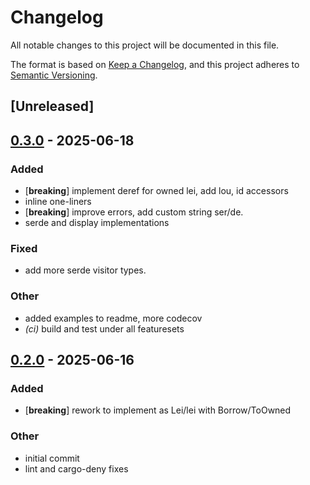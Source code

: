# Changelog

All notable changes to this project will be documented in this file.

The format is based on [Keep a Changelog](https://keepachangelog.com/en/1.0.0/),
and this project adheres to [Semantic Versioning](https://semver.org/spec/v2.0.0.html).

## [Unreleased]

## [0.3.0](https://github.com/jcape/iso17442/compare/v0.2.0...v0.3.0) - 2025-06-18

### Added

- [**breaking**] implement deref for owned lei, add lou, id accessors
- inline one-liners
- [**breaking**] improve errors, add custom string ser/de.
- serde and display implementations

### Fixed

- add more serde visitor types.

### Other

- added examples to readme, more codecov
- *(ci)* build and test under all featuresets

## [0.2.0](https://github.com/jcape/iso17442/compare/v0.1.0...v0.2.0) - 2025-06-16

### Added

- [**breaking**] rework to implement as Lei/lei with Borrow/ToOwned

### Other

- initial commit
- lint and cargo-deny fixes

